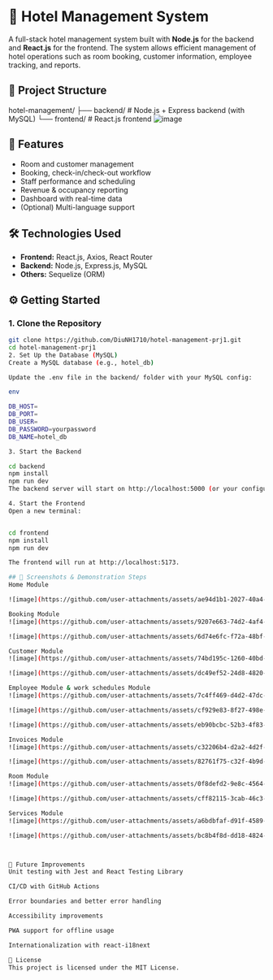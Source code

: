 # 🏨 Hotel Management System

A full-stack hotel management system built with **Node.js** for the backend and **React.js** for the frontend. The system allows efficient management of hotel operations such as room booking, customer information, employee tracking, and reports.

## 📁 Project Structure

hotel-management/
├── backend/ # Node.js + Express backend (with MySQL)
└── frontend/ # React.js frontend
![image](https://github.com/user-attachments/assets/33c560a3-78f3-4127-9706-be75ad58d475)


## 🚀 Features

- Room and customer management
- Booking, check-in/check-out workflow
- Staff performance and scheduling
- Revenue & occupancy reporting
- Dashboard with real-time data
- (Optional) Multi-language support

## 🛠️ Technologies Used

- **Frontend:** React.js, Axios, React Router
- **Backend:** Node.js, Express.js, MySQL
- **Others:** Sequelize (ORM)

## ⚙️ Getting Started

### 1. Clone the Repository

```bash
git clone https://github.com/DiuNH1710/hotel-management-prj1.git
cd hotel-management-prj1
2. Set Up the Database (MySQL)
Create a MySQL database (e.g., hotel_db)

Update the .env file in the backend/ folder with your MySQL config:

env

DB_HOST=
DB_PORT=
DB_USER=
DB_PASSWORD=yourpassword
DB_NAME=hotel_db

3. Start the Backend

cd backend
npm install
npm run dev
The backend server will start on http://localhost:5000 (or your configured port).

4. Start the Frontend
Open a new terminal:


cd frontend
npm install
npm run dev

The frontend will run at http://localhost:5173.

## 📸 Screenshots & Demonstration Steps
Home Module

![image](https://github.com/user-attachments/assets/ae94d1b1-2027-40a4-a0ba-cbc6b14cae4b)

Booking Module
![image](https://github.com/user-attachments/assets/9207e663-74d2-4af4-8e74-f4e1e46566eb)

![image](https://github.com/user-attachments/assets/6d74e6fc-f72a-48bf-b63b-8ce687899085)

Customer Module
![image](https://github.com/user-attachments/assets/74bd195c-1260-40bd-8441-23087a43eecd)

![image](https://github.com/user-attachments/assets/dc49ef52-24d8-4820-83f0-d4dfe14c9746)

Employee Module & work schedules Module
![image](https://github.com/user-attachments/assets/7c4ff469-d4d2-47dc-80be-8c63e35cb2c6)

![image](https://github.com/user-attachments/assets/cf929e83-8f27-498e-8c81-ae84dc672c11)

![image](https://github.com/user-attachments/assets/eb90bcbc-52b3-4f83-826f-f6bc61f1f2f0)

Invoices Module
![image](https://github.com/user-attachments/assets/c32206b4-d2a2-4d2f-913e-50258a28c777)

![image](https://github.com/user-attachments/assets/82761f75-c32f-4b9d-833b-d410891693af)

Room Module
![image](https://github.com/user-attachments/assets/0f8defd2-9e8c-4564-9466-01a0e76bc931)

![image](https://github.com/user-attachments/assets/cff82115-3cab-46c3-a803-366c4986655d)

Services Module
![image](https://github.com/user-attachments/assets/a6bdbfaf-d91f-4589-8bd5-ec25c4468db7)

![image](https://github.com/user-attachments/assets/bc8b4f8d-dd18-4824-a367-aa98454d8fb6)



🧪 Future Improvements
Unit testing with Jest and React Testing Library

CI/CD with GitHub Actions

Error boundaries and better error handling

Accessibility improvements

PWA support for offline usage

Internationalization with react-i18next

📄 License
This project is licensed under the MIT License.
